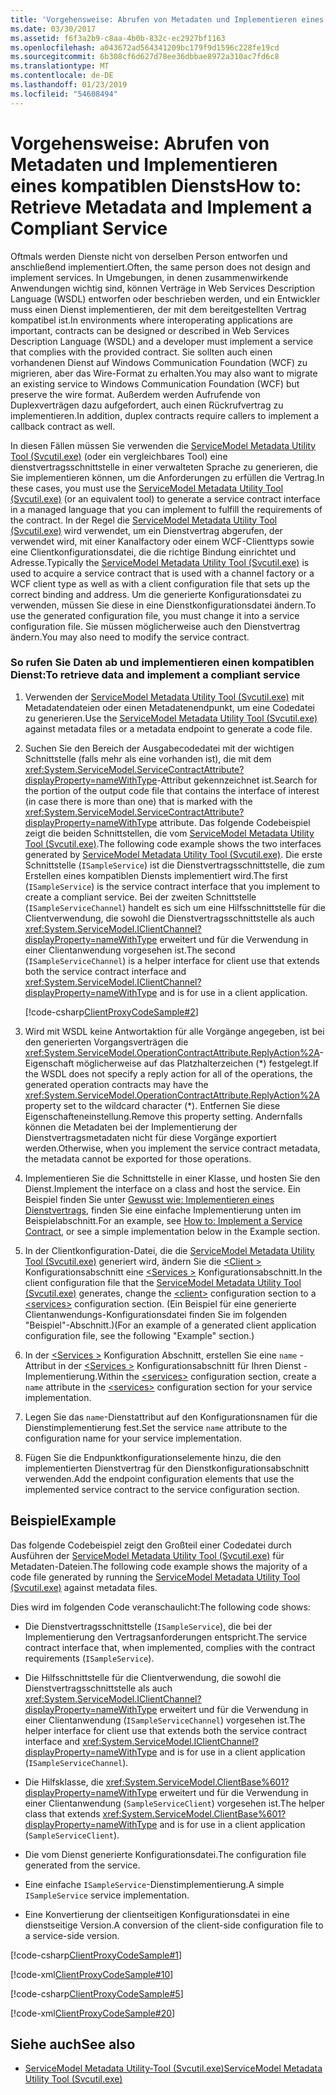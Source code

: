 ```yaml
---
title: 'Vorgehensweise: Abrufen von Metadaten und Implementieren eines kompatiblen Diensts'
ms.date: 03/30/2017
ms.assetid: f6f3a2b9-c8aa-4b0b-832c-ec2927bf1163
ms.openlocfilehash: a043672ad564341209bc179f9d1596c228fe19cd
ms.sourcegitcommit: 6b308cf6d627d78ee36dbbae8972a310ac7fd6c8
ms.translationtype: MT
ms.contentlocale: de-DE
ms.lasthandoff: 01/23/2019
ms.locfileid: "54608494"
---
```

# <a name="how-to-retrieve-metadata-and-implement-a-compliant-service"></a><span data-ttu-id="f6384-102">Vorgehensweise: Abrufen von Metadaten und Implementieren eines kompatiblen Diensts</span><span class="sxs-lookup"><span data-stu-id="f6384-102">How to: Retrieve Metadata and Implement a Compliant Service</span></span>
<span data-ttu-id="f6384-103">Oftmals werden Dienste nicht von derselben Person entworfen und anschließend implementiert.</span><span class="sxs-lookup"><span data-stu-id="f6384-103">Often, the same person does not design and implement services.</span></span> <span data-ttu-id="f6384-104">In Umgebungen, in denen zusammenwirkende Anwendungen wichtig sind, können Verträge in Web Services Description Language (WSDL) entworfen oder beschrieben werden, und ein Entwickler muss einen Dienst implementieren, der mit dem bereitgestellten Vertrag kompatibel ist.</span><span class="sxs-lookup"><span data-stu-id="f6384-104">In environments where interoperating applications are important, contracts can be designed or described in Web Services Description Language (WSDL) and a developer must implement a service that complies with the provided contract.</span></span> <span data-ttu-id="f6384-105">Sie sollten auch einen vorhandenen Dienst auf Windows Communication Foundation (WCF) zu migrieren, aber das Wire-Format zu erhalten.</span><span class="sxs-lookup"><span data-stu-id="f6384-105">You may also want to migrate an existing service to Windows Communication Foundation (WCF) but preserve the wire format.</span></span> <span data-ttu-id="f6384-106">Außerdem werden Aufrufende von Duplexverträgen dazu aufgefordert, auch einen Rückrufvertrag zu implementieren.</span><span class="sxs-lookup"><span data-stu-id="f6384-106">In addition, duplex contracts require callers to implement a callback contract as well.</span></span>  
  
 <span data-ttu-id="f6384-107">In diesen Fällen müssen Sie verwenden die [ServiceModel Metadata Utility Tool (Svcutil.exe)](../../../../docs/framework/wcf/servicemodel-metadata-utility-tool-svcutil-exe.md) (oder ein vergleichbares Tool) eine dienstvertragsschnittstelle in einer verwalteten Sprache zu generieren, die Sie implementieren können, um die Anforderungen zu erfüllen die Vertrag.</span><span class="sxs-lookup"><span data-stu-id="f6384-107">In these cases, you must use the [ServiceModel Metadata Utility Tool (Svcutil.exe)](../../../../docs/framework/wcf/servicemodel-metadata-utility-tool-svcutil-exe.md) (or an equivalent tool) to generate a service contract interface in a managed language that you can implement to fulfill the requirements of the contract.</span></span> <span data-ttu-id="f6384-108">In der Regel die [ServiceModel Metadata Utility Tool (Svcutil.exe)](../../../../docs/framework/wcf/servicemodel-metadata-utility-tool-svcutil-exe.md) wird verwendet, um ein Dienstvertrag abgerufen, der verwendet wird, mit einer Kanalfactory oder einem WCF-Clienttyps sowie eine Clientkonfigurationsdatei, die die richtige Bindung einrichtet und Adresse.</span><span class="sxs-lookup"><span data-stu-id="f6384-108">Typically the [ServiceModel Metadata Utility Tool (Svcutil.exe)](../../../../docs/framework/wcf/servicemodel-metadata-utility-tool-svcutil-exe.md) is used to acquire a service contract that is used with a channel factory or a WCF client type as well as with a client configuration file that sets up the correct binding and address.</span></span> <span data-ttu-id="f6384-109">Um die generierte Konfigurationsdatei zu verwenden, müssen Sie diese in eine Dienstkonfigurationsdatei ändern.</span><span class="sxs-lookup"><span data-stu-id="f6384-109">To use the generated configuration file, you must change it into a service configuration file.</span></span> <span data-ttu-id="f6384-110">Sie müssen möglicherweise auch den Dienstvertrag ändern.</span><span class="sxs-lookup"><span data-stu-id="f6384-110">You may also need to modify the service contract.</span></span>  
  
### <a name="to-retrieve-data-and-implement-a-compliant-service"></a><span data-ttu-id="f6384-111">So rufen Sie Daten ab und implementieren einen kompatiblen Dienst:</span><span class="sxs-lookup"><span data-stu-id="f6384-111">To retrieve data and implement a compliant service</span></span>  
  
1.  <span data-ttu-id="f6384-112">Verwenden der [ServiceModel Metadata Utility Tool (Svcutil.exe)](../../../../docs/framework/wcf/servicemodel-metadata-utility-tool-svcutil-exe.md) mit Metadatendateien oder einen Metadatenendpunkt, um eine Codedatei zu generieren.</span><span class="sxs-lookup"><span data-stu-id="f6384-112">Use the [ServiceModel Metadata Utility Tool (Svcutil.exe)](../../../../docs/framework/wcf/servicemodel-metadata-utility-tool-svcutil-exe.md) against metadata files or a metadata endpoint to generate a code file.</span></span>  
  
2.  <span data-ttu-id="f6384-113">Suchen Sie den Bereich der Ausgabecodedatei mit der wichtigen Schnittstelle (falls mehr als eine vorhanden ist), die mit dem <xref:System.ServiceModel.ServiceContractAttribute?displayProperty=nameWithType>-Attribut gekennzeichnet ist.</span><span class="sxs-lookup"><span data-stu-id="f6384-113">Search for the portion of the output code file that contains the interface of interest (in case there is more than one) that is marked with the <xref:System.ServiceModel.ServiceContractAttribute?displayProperty=nameWithType> attribute.</span></span> <span data-ttu-id="f6384-114">Das folgende Codebeispiel zeigt die beiden Schnittstellen, die vom [ServiceModel Metadata Utility Tool (Svcutil.exe)](../../../../docs/framework/wcf/servicemodel-metadata-utility-tool-svcutil-exe.md).</span><span class="sxs-lookup"><span data-stu-id="f6384-114">The following code example shows the two interfaces generated by [ServiceModel Metadata Utility Tool (Svcutil.exe)](../../../../docs/framework/wcf/servicemodel-metadata-utility-tool-svcutil-exe.md).</span></span> <span data-ttu-id="f6384-115">Die erste Schnittstelle (`ISampleService`) ist die Dienstvertragsschnittstelle, die zum Erstellen eines kompatiblen Diensts implementiert wird.</span><span class="sxs-lookup"><span data-stu-id="f6384-115">The first (`ISampleService`) is the service contract interface that you implement to create a compliant service.</span></span> <span data-ttu-id="f6384-116">Bei der zweiten Schnittstelle (`ISampleServiceChannel`) handelt es sich um eine Hilfsschnittstelle für die Clientverwendung, die sowohl die Dienstvertragsschnittstelle als auch <xref:System.ServiceModel.IClientChannel?displayProperty=nameWithType> erweitert und für die Verwendung in einer Clientanwendung vorgesehen ist.</span><span class="sxs-lookup"><span data-stu-id="f6384-116">The second (`ISampleServiceChannel`) is a helper interface for client use that extends both the service contract interface and <xref:System.ServiceModel.IClientChannel?displayProperty=nameWithType> and is for use in a client application.</span></span>  
  
     [!code-csharp[ClientProxyCodeSample#2](../../../../samples/snippets/csharp/VS_Snippets_CFX/clientproxycodesample/cs/proxycode.cs#2)]  
  
3.  <span data-ttu-id="f6384-117">Wird mit WSDL keine Antwortaktion für alle Vorgänge angegeben, ist bei den generierten Vorgangsverträgen die <xref:System.ServiceModel.OperationContractAttribute.ReplyAction%2A>-Eigenschaft möglicherweise auf das Platzhalterzeichen (\*) festgelegt.</span><span class="sxs-lookup"><span data-stu-id="f6384-117">If the WSDL does not specify a reply action for all of the operations, the generated operation contracts may have the <xref:System.ServiceModel.OperationContractAttribute.ReplyAction%2A> property set to the wildcard character (\*).</span></span> <span data-ttu-id="f6384-118">Entfernen Sie diese Eigenschafteneinstellung.</span><span class="sxs-lookup"><span data-stu-id="f6384-118">Remove this property setting.</span></span> <span data-ttu-id="f6384-119">Andernfalls können die Metadaten bei der Implementierung der Dienstvertragsmetadaten nicht für diese Vorgänge exportiert werden.</span><span class="sxs-lookup"><span data-stu-id="f6384-119">Otherwise, when you implement the service contract metadata, the metadata cannot be exported for those operations.</span></span>  
  
4.  <span data-ttu-id="f6384-120">Implementieren Sie die Schnittstelle in einer Klasse, und hosten Sie den Dienst.</span><span class="sxs-lookup"><span data-stu-id="f6384-120">Implement the interface on a class and host the service.</span></span> <span data-ttu-id="f6384-121">Ein Beispiel finden Sie unter [Gewusst wie: Implementieren eines Dienstvertrags](../../../../docs/framework/wcf/how-to-implement-a-wcf-contract.md), finden Sie eine einfache Implementierung unten im Beispielabschnitt.</span><span class="sxs-lookup"><span data-stu-id="f6384-121">For an example, see [How to: Implement a Service Contract](../../../../docs/framework/wcf/how-to-implement-a-wcf-contract.md), or see a simple implementation below in the Example section.</span></span>  
  
5.  <span data-ttu-id="f6384-122">In der Clientkonfiguration-Datei, die die [ServiceModel Metadata Utility Tool (Svcutil.exe)](../../../../docs/framework/wcf/servicemodel-metadata-utility-tool-svcutil-exe.md) generiert wird, ändern Sie die [ \<Client >](../../../../docs/framework/configure-apps/file-schema/wcf/client.md) Konfigurationsabschnitt eine [ \<Services >](../../../../docs/framework/configure-apps/file-schema/wcf/services.md) Konfigurationsabschnitt.</span><span class="sxs-lookup"><span data-stu-id="f6384-122">In the client configuration file that the [ServiceModel Metadata Utility Tool (Svcutil.exe)](../../../../docs/framework/wcf/servicemodel-metadata-utility-tool-svcutil-exe.md) generates, change the [\<client>](../../../../docs/framework/configure-apps/file-schema/wcf/client.md) configuration section to a [\<services>](../../../../docs/framework/configure-apps/file-schema/wcf/services.md) configuration section.</span></span> <span data-ttu-id="f6384-123">(Ein Beispiel für eine generierte Clientanwendungs-Konfigurationsdatei finden Sie im folgenden "Beispiel"-Abschnitt.)</span><span class="sxs-lookup"><span data-stu-id="f6384-123">(For an example of a generated client application configuration file, see the following "Example" section.)</span></span>  
  
6.  <span data-ttu-id="f6384-124">In der [ \<Services >](../../../../docs/framework/configure-apps/file-schema/wcf/services.md) Konfiguration Abschnitt, erstellen Sie eine `name` -Attribut in der [ \<Services >](../../../../docs/framework/configure-apps/file-schema/wcf/services.md) Konfigurationsabschnitt für Ihren Dienst -Implementierung.</span><span class="sxs-lookup"><span data-stu-id="f6384-124">Within the [\<services>](../../../../docs/framework/configure-apps/file-schema/wcf/services.md) configuration section, create a `name` attribute in the [\<services>](../../../../docs/framework/configure-apps/file-schema/wcf/services.md) configuration section for your service implementation.</span></span>  
  
7.  <span data-ttu-id="f6384-125">Legen Sie das `name`-Dienstattribut auf den Konfigurationsnamen für die Dienstimplementierung fest.</span><span class="sxs-lookup"><span data-stu-id="f6384-125">Set the service `name` attribute to the configuration name for your service implementation.</span></span>  
  
8.  <span data-ttu-id="f6384-126">Fügen Sie die Endpunktkonfigurationselemente hinzu, die den implementierten Dienstvertrag für den Dienstkonfigurationsabschnitt verwenden.</span><span class="sxs-lookup"><span data-stu-id="f6384-126">Add the endpoint configuration elements that use the implemented service contract to the service configuration section.</span></span>  
  
## <a name="example"></a><span data-ttu-id="f6384-127">Beispiel</span><span class="sxs-lookup"><span data-stu-id="f6384-127">Example</span></span>  
 <span data-ttu-id="f6384-128">Das folgende Codebeispiel zeigt den Großteil einer Codedatei durch Ausführen der [ServiceModel Metadata Utility Tool (Svcutil.exe)](../../../../docs/framework/wcf/servicemodel-metadata-utility-tool-svcutil-exe.md) für Metadaten-Dateien.</span><span class="sxs-lookup"><span data-stu-id="f6384-128">The following code example shows the majority of a code file generated by running the [ServiceModel Metadata Utility Tool (Svcutil.exe)](../../../../docs/framework/wcf/servicemodel-metadata-utility-tool-svcutil-exe.md) against metadata files.</span></span>  
  
 <span data-ttu-id="f6384-129">Dies wird im folgenden Code veranschaulicht:</span><span class="sxs-lookup"><span data-stu-id="f6384-129">The following code shows:</span></span>  
  
-   <span data-ttu-id="f6384-130">Die Dienstvertragsschnittstelle (`ISampleService`), die bei der Implementierung den Vertragsanforderungen entspricht.</span><span class="sxs-lookup"><span data-stu-id="f6384-130">The service contract interface that, when implemented, complies with the contract requirements (`ISampleService`).</span></span>  
  
-   <span data-ttu-id="f6384-131">Die Hilfsschnittstelle für die Clientverwendung, die sowohl die Dienstvertragsschnittstelle als auch <xref:System.ServiceModel.IClientChannel?displayProperty=nameWithType> erweitert und für die Verwendung in einer Clientanwendung (`ISampleServiceChannel`) vorgesehen ist.</span><span class="sxs-lookup"><span data-stu-id="f6384-131">The helper interface for client use that extends both the service contract interface and <xref:System.ServiceModel.IClientChannel?displayProperty=nameWithType> and is for use in a client application (`ISampleServiceChannel`).</span></span>  
  
-   <span data-ttu-id="f6384-132">Die Hilfsklasse, die <xref:System.ServiceModel.ClientBase%601?displayProperty=nameWithType> erweitert und für die Verwendung in einer Clientanwendung (`SampleServiceClient`) vorgesehen ist.</span><span class="sxs-lookup"><span data-stu-id="f6384-132">The helper class that extends <xref:System.ServiceModel.ClientBase%601?displayProperty=nameWithType> and is for use in a client application (`SampleServiceClient`).</span></span>  
  
-   <span data-ttu-id="f6384-133">Die vom Dienst generierte Konfigurationsdatei.</span><span class="sxs-lookup"><span data-stu-id="f6384-133">The configuration file generated from the service.</span></span>  
  
-   <span data-ttu-id="f6384-134">Eine einfache `ISampleService`-Dienstimplementierung.</span><span class="sxs-lookup"><span data-stu-id="f6384-134">A simple `ISampleService` service implementation.</span></span>  
  
-   <span data-ttu-id="f6384-135">Eine Konvertierung der clientseitigen Konfigurationsdatei in eine dienstseitige Version.</span><span class="sxs-lookup"><span data-stu-id="f6384-135">A conversion of the client-side configuration file to a service-side version.</span></span>  
  
[!code-csharp[ClientProxyCodeSample#1](../../../../samples/snippets/csharp/VS_Snippets_CFX/clientproxycodesample/cs/proxycode.cs#1)]

[!code-xml[ClientProxyCodeSample#10](../../../../samples/snippets/csharp/VS_Snippets_CFX/clientproxycodesample/cs/client.exe.config#10)]     

[!code-csharp[ClientProxyCodeSample#5](../../../../samples/snippets/csharp/VS_Snippets_CFX/clientproxycodesample/cs/hostapplication.cs#5)]    

[!code-xml[ClientProxyCodeSample#20](../../../../samples/snippets/csharp/VS_Snippets_CFX/clientproxycodesample/cs/hostapplication.exe.config#20)]    
  
## <a name="see-also"></a><span data-ttu-id="f6384-136">Siehe auch</span><span class="sxs-lookup"><span data-stu-id="f6384-136">See also</span></span>
- [<span data-ttu-id="f6384-137">ServiceModel Metadata Utility-Tool (Svcutil.exe)</span><span class="sxs-lookup"><span data-stu-id="f6384-137">ServiceModel Metadata Utility Tool (Svcutil.exe)</span></span>](../../../../docs/framework/wcf/servicemodel-metadata-utility-tool-svcutil-exe.md)
